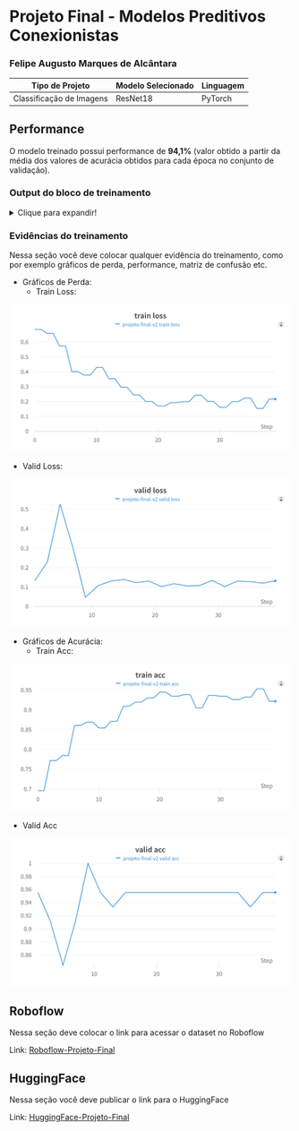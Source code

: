 # Projeto Final - Modelos Preditivos Conexionistas

### Felipe Augusto Marques de Alcântara

|**Tipo de Projeto**|**Modelo Selecionado**|**Linguagem**|
|--|--|--|
|Classificação de Imagens|ResNet18|PyTorch|

## Performance

O modelo treinado possui performance de **94,1%** (valor obtido a partir da média dos valores de acurácia obtidos para cada época no conjunto de validação).

### Output do bloco de treinamento

<details>
  <summary>Clique para expandir!</summary>
  
  ```text

model_ft = train_model(model_ft, criterion, optimizer_ft, exp_lr_scheduler,
                       num_epochs=20)
output
Epoch 0/19
----------
train Loss: 0.6844 Acc: 0.6962
This DataLoader will create 4 worker processes in total. Our suggested max number of worker in current system is 2, which is smaller than what this DataLoader is going to create. Please be aware that excessive worker creation might get DataLoader running slow or even freeze, lower the worker number to avoid potential slowness/freeze if necessary.
valid Loss: 0.1317 Acc: 0.9556

Epoch 1/19
----------
train Loss: 0.6573 Acc: 0.7722
valid Loss: 0.2303 Acc: 0.9111

Epoch 2/19
----------
train Loss: 0.5728 Acc: 0.7848
valid Loss: 0.5271 Acc: 0.8444

Epoch 3/19
----------
train Loss: 0.4008 Acc: 0.8608
valid Loss: 0.3058 Acc: 0.9111

Epoch 4/19
----------
train Loss: 0.3777 Acc: 0.8692
valid Loss: 0.0472 Acc: 1.0000

Epoch 5/19
----------
train Loss: 0.4283 Acc: 0.8544
valid Loss: 0.1066 Acc: 0.9556

Epoch 6/19
----------
train Loss: 0.3534 Acc: 0.8713
valid Loss: 0.1302 Acc: 0.9333

Epoch 7/19
----------
train Loss: 0.2955 Acc: 0.9093
valid Loss: 0.1387 Acc: 0.9556

Epoch 8/19
----------
train Loss: 0.2447 Acc: 0.9198
valid Loss: 0.1224 Acc: 0.9556

Epoch 9/19
----------
train Loss: 0.2003 Acc: 0.9304
valid Loss: 0.1306 Acc: 0.9556

Epoch 10/19
----------
train Loss: 0.1696 Acc: 0.9451
valid Loss: 0.1022 Acc: 0.9556

Epoch 11/19
----------
train Loss: 0.1923 Acc: 0.9346
valid Loss: 0.1168 Acc: 0.9556

Epoch 12/19
----------
train Loss: 0.1987 Acc: 0.9388
valid Loss: 0.1057 Acc: 0.9556

Epoch 13/19
----------
train Loss: 0.2430 Acc: 0.9051
valid Loss: 0.1071 Acc: 0.9556

Epoch 14/19
----------
train Loss: 0.2006 Acc: 0.9367
valid Loss: 0.1336 Acc: 0.9556

Epoch 15/19
----------
train Loss: 0.1613 Acc: 0.9346
valid Loss: 0.1018 Acc: 0.9556

Epoch 16/19
----------
train Loss: 0.1998 Acc: 0.9262
valid Loss: 0.1302 Acc: 0.9556

Epoch 17/19
----------
train Loss: 0.2230 Acc: 0.9325
valid Loss: 0.1276 Acc: 0.9333

Epoch 18/19
----------
train Loss: 0.1532 Acc: 0.9536
valid Loss: 0.1198 Acc: 0.9556

Epoch 19/19
----------
train Loss: 0.2167 Acc: 0.9219
valid Loss: 0.1316 Acc: 0.9556

Training complete in 52m 55s
Best val Acc: 1.000000
  ```
</details>

### Evidências do treinamento

Nessa seção você deve colocar qualquer evidência do treinamento, como por exemplo gráficos de perda, performance, matriz de confusão etc.

- Gráficos de Perda:
  - Train Loss:

![Train Loss](assets/resultados/train-loss.png)

  - Valid Loss:

![Valid Loss](assets/resultados/valid-loss.png)

- Gráficos de Acurácia:
  - Train Acc:

![Train Acc](assets/resultados/train-acc.png)

  - Valid Acc

![Valid Acc](assets/resultados/valid-acc.png)

## Roboflow

Nessa seção deve colocar o link para acessar o dataset no Roboflow

Link: [Roboflow-Projeto-Final](https://universe.roboflow.com/cesar-ysahw/modelos-preditivos-conexionistas)

## HuggingFace

Nessa seção você deve publicar o link para o HuggingFace

Link: [HuggingFace-Projeto-Final](https://huggingface.co/augustof/modelos-preditivos-conexionistas-projeto-final)
